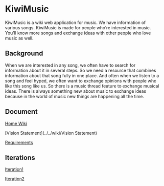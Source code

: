 # KiwiMusic

KiwiMusic is a wiki web application for music. We have information of various songs. KiwiMusic 
is made for people who’re interested in music. You’ll know more songs and exchange ideas 
with other people who love music as well.

## Background

When we are interested in any song, we often have to search for information about it in several steps. 
So we need a resource that combines information about that song fully in one place. And often when we 
listen to a song and feel hyped, we often want to exchange opinions with people who like this song 
like us. So there is a music thread feature to exchange musical ideas. There is always something new
about music to exchange ideas because in the world of music new things are happening all the time.

## Document

[Home Wiki](../../wiki/Home)

[Vision Statement](../../wiki/Vision Statement)

[Requirements](../../wiki/Requirements)

## Iterations

[Iteration1](../../wiki/Iteration-1)  

[Iteration2](../../wiki/Iteration-2)

